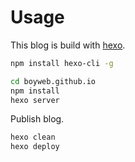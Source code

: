 # Usage

This blog is build with [hexo](https://hexo.io/).

```bash
npm install hexo-cli -g

cd boyweb.github.io
npm install
hexo server
```

Publish blog.

```bash
hexo clean
hexo deploy
```